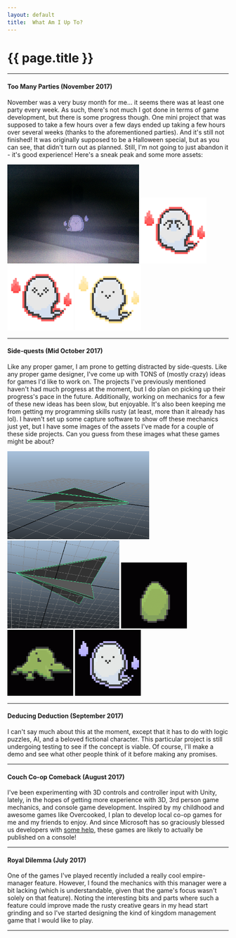 ```yaml
---
layout: default
title:  What Am I Up To?
---
```


# {{ page.title }}

---

#### Too Many Parties (November 2017)
November was a very busy month for me... it seems there was at least one party every week. As such, there's not much I got done in terms of game development, but there is some progress though. One mini project that was supposed to take a few hours over a few days ended up taking a few hours over several weeks (thanks to the aforementioned parties). And it's still not finished! It was originally supposed to be a Halloween special, but as you can see, that didn't turn out as planned. Still, I'm not going to just abandon it - it's good experience! Here's a sneak peak and some more assets:

<img src="images/ghost.JPG" width="300">
<img src="images/IMG_3959.PNG" width="150">
<img src="images/IMG_3958.PNG" width="150">
<img src="images/IMG_3957.PNG" width="150">

---

#### Side-quests (Mid October 2017)
Like any proper gamer, I am prone to getting distracted by side-quests. Like any proper game designer, I've come up with TONS of (mostly crazy) ideas for games I'd like to work on. The projects I've previously mentioned haven't had much progress at the moment, but I do plan on picking up their progress's pace in the future. Additionally, working on mechanics for a few of these new ideas has been slow, but enjoyable. It's also been keeping me from getting my programming skills rusty (at least, more than it already has lol). I haven't set up some capture software to show off these mechanics just yet, but I have some images of the assets I've made for a couple of these side projects. Can you guess from these images what these games might be about?

<img src="images/paperplane_pic.png" height="200">
<img src="images/paperplane_pic2.png" height="200">

<img src="images/IMG_3823.GIF" width="150">
<img src="images/IMG_3843.GIF" width="150">
<img src="images/IMG_3835.GIF" width="150">

---

#### Deducing Deduction (September 2017)
I can't say much about this at the moment, except that it has to do with logic puzzles, AI, and a beloved fictional character. This particular project is still undergoing testing to see if the concept is viable. Of course, I'll make a demo and see what other people think of it before making any promises.

---

#### Couch Co-op Comeback (August 2017)
I've been experimenting with 3D controls and controller input with Unity, lately, in the hopes of getting more experience with 3D, 3rd person game mechanics, and console game development. Inspired by my childhood and awesome games like Overcooked, I plan to develop local co-op games for me and my friends to enjoy. And since Microsoft has so graciously blessed us developers with [some help](http://www.xbox.com/en-US/developers/creators-program), these games are likely to actually be published on a console!

---

#### Royal Dilemma (July 2017)
One of the games I've played recently  included a really cool empire-manager feature. However, I found the mechanics with this manager were a bit lacking (which is understandable, given that the game's focus wasn't solely on that feature). Noting the interesting bits and parts where such a feature could improve made the rusty creative gears in my head start grinding and so I've started designing the kind of kingdom management game that I would like to play.

---

